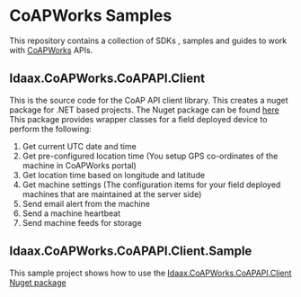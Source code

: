 # CoAPWorks Samples
This repository contains a collection of SDKs , samples and guides to work with [CoAPWorks](https://coapworks.com) APIs.

## Idaax.CoAPWorks.CoAPAPI.Client
This is the source code for the CoAP API client library. This creates a nuget package for .NET based projects. The Nuget package can be found [here](https://www.nuget.org/packages/Idaax.CoAPWorks.CoAPAPI.Client)
This package provides wrapper classes for a field deployed device to perform the following:

1. Get current UTC date and time
2. Get pre-configured location time (You setup GPS co-ordinates of the machine in CoAPWorks portal)
3. Get location time based on longitude and latitude
4. Get machine settings (The configuration items for your field deployed machines that are maintained at the server side)
5. Send email alert from the machine
6. Send a machine heartbeat
7. Send machine feeds for storage

## Idaax.CoAPWorks.CoAPAPI.Client.Sample
This sample project shows how to use the [Idaax.CoAPWorks.CoAPAPI.Client Nuget package](https://www.nuget.org/packages/Idaax.CoAPWorks.CoAPAPI.Client)
